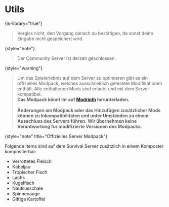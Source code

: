 # Utils
{is-library="true"}

<snippet id="remember-confirmation">

> Vergiss nicht, den Vorgang danach zu bestätigen, da sonst deine Eingabe nicht gespeichert wird.
>
{style="note"}

</snippet>

<snippet id="survival-closed">

> Der Community Server ist derzeit geschlossen.
> 
{style="warning"}

</snippet>

<snippet id="mod-pack">

>Um das Spielerlebnis auf dem Server zu optimieren gibt es ein offizielles Modpack, welches ausschließlich getestete Modifikationen enthält.
>Alle enthaltenen Mods sind erlaubt und mit dem Server kompatibel.
>\
>**Das Modpack könnt ihr auf [Modrinth](https://modrinth.com/modpack/castcrafter-survival-server "Klicke, um zum Modpack zu gelangen!") herunterladen.**
> \
> \
>**Änderungen am Modpack oder das Hinzufügen zusätzlicher Mods können zu Inkompatibilitäten und unter Umständen zu einem Ausschluss des Servers führen.**
>**Wir übernehmen keine Verantwortung für modifizierte Versionen des Modpacks.**
>
{style="note" title="Offizielles Server Modpack"}

</snippet>

<snippet id="compostable-items">

Folgende Items sind auf dem Survival Server zusätzlich in einem Komposter kompostierbar:

- Verrottetes Fleisch
- Kabeljau
- Tropischer Fisch
- Lachs
- Kugelfisch
- Nautilusschale
- Spinnenauge
- Giftige Kartoffel

</snippet>